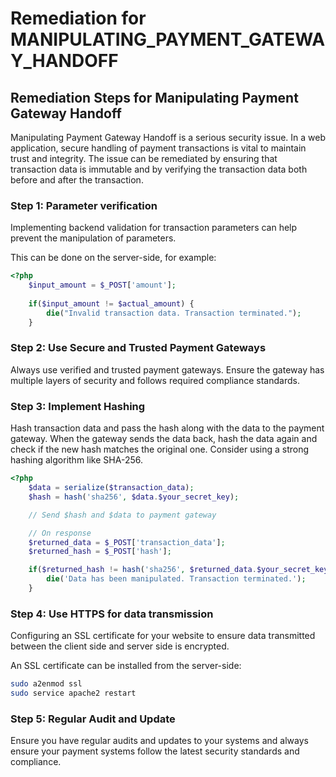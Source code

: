 # Remediation for MANIPULATING_PAYMENT_GATEWAY_HANDOFF

## Remediation Steps for Manipulating Payment Gateway Handoff
Manipulating Payment Gateway Handoff is a serious security issue. In a web application, secure handling of payment transactions is vital to maintain trust and integrity. The issue can be remediated by ensuring that transaction data is immutable and by verifying the transaction data both before and after the transaction.

### Step 1: Parameter verification

Implementing backend validation for transaction parameters can help prevent the manipulation of parameters. 

This can be done on the server-side, for example:

```PHP
<?php
    $input_amount = $_POST['amount'];
    
    if($input_amount != $actual_amount) {
        die("Invalid transaction data. Transaction terminated.");
    }
``` 
### Step 2: Use Secure and Trusted Payment Gateways

Always use verified and trusted payment gateways. Ensure the gateway has multiple layers of security and follows required compliance standards.

### Step 3: Implement Hashing

Hash transaction data and pass the hash along with the data to the payment gateway. When the gateway sends the data back, hash the data again and check if the new hash matches the original one. Consider using a strong hashing algorithm like SHA-256.

```PHP
<?php
    $data = serialize($transaction_data);
    $hash = hash('sha256', $data.$your_secret_key);

    // Send $hash and $data to payment gateway

    // On response
    $returned_data = $_POST['transaction_data'];
    $returned_hash = $_POST['hash'];

    if($returned_hash != hash('sha256', $returned_data.$your_secret_key)) {
        die('Data has been manipulated. Transaction terminated.');
    }
```
### Step 4: Use HTTPS for data transmission

Configuring an SSL certificate for your website to ensure data transmitted between the client side and server side is encrypted.

An SSL certificate can be installed from the server-side:

```bash
sudo a2enmod ssl
sudo service apache2 restart
```
### Step 5: Regular Audit and Update

Ensure you have regular audits and updates to your systems and always ensure your payment systems follow the latest security standards and compliance.